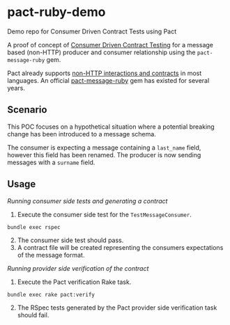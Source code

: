 # pact-ruby-demo
Demo repo for Consumer Driven Contract Tests using Pact

A proof of concept of [Consumer Driven Contract Testing](https://pactflow.io/what-is-consumer-driven-contract-testing/) for a message based (non-HTTP) producer and consumer relationship using the `pact-message-ruby` gem.

Pact already supports [non-HTTP interactions and contracts](https://docs.pact.io/getting_started/how_pact_works#non-http-testing-message-pact) in most languages. An official [pact-message-ruby](https://github.com/pact-foundation/pact-message-ruby) gem has existed for several years.

## Scenario

This POC focuses on a hypothetical situation where a potential breaking change has been introduced to a message schema.

The consumer is expecting a message containing a `last_name` field, however this field has been renamed. The producer is now sending messages with a `surname` field.

## Usage

_Running consumer side tests and generating a contract_

1. Execute the consumer side test for the `TestMessageConsumer`.

`bundle exec rspec`

2. The consumer side test should pass.
3. A contract file will be created representing the consumers expectations of the message format.

_Running provider side verification of the contract_

1. Execute the Pact verification Rake task.

`bundle exec rake pact:verify`

2. The RSpec tests generated by the Pact provider side verification task should fail.
